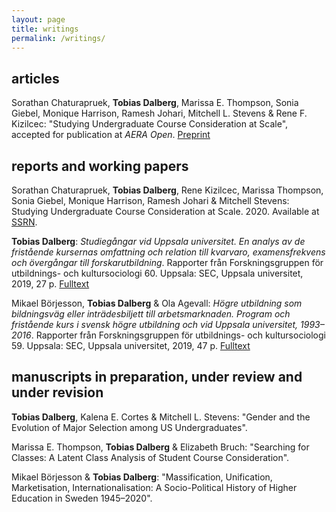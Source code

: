 ```yaml
---
layout: page
title: writings
permalink: /writings/
---
```


## articles

Sorathan Chaturapruek, **Tobias Dalberg**, Marissa E. Thompson, Sonia Giebel, Monique Harrison, Ramesh Johari, Mitchell L. Stevens & Rene F. Kizilcec: "Studying Undergraduate Course Consideration at Scale", accepted for publication at *AERA Open*. [Preprint](http://dx.doi.org/10.2139/ssrn.3432748) 

## reports and working papers

Sorathan Chaturapruek, **Tobias Dalberg**, Rene Kizilcec, Marissa Thompson, Sonia Giebel, Monique Harrison, Ramesh Johari & Mitchell Stevens: Studying Undergraduate Course Consideration at Scale. 2020. Available at [SSRN](http://dx.doi.org/10.2139/ssrn.3432748).

**Tobias Dalberg**: _Studiegångar vid Uppsala universitet. En analys av de fristående kursernas omfattning och relation till kvarvaro, examensfrekvens och övergångar till forskarutbildning_. Rapporter från Forskningsgruppen för utbildnings- och kultursociologi 60. Uppsala: SEC, Uppsala universitet, 2019, 27 p. [Fulltext](http://www.skeptron.uu.se/broady/sec/sec-60.pdf)

Mikael Börjesson, **Tobias Dalberg** & Ola Agevall: _Högre utbildning som bildningsväg eller inträdesbiljett till arbetsmarknaden. Program och fristående kurs i svensk högre utbildning och vid Uppsala universitet, 1993–2016_. Rapporter från Forskningsgruppen för utbildnings- och kultursociologi 59. Uppsala: SEC, Uppsala universitet, 2019, 47 p. [Fulltext](http://www.skeptron.uu.se/broady/sec/sec-59.pdf)

## manuscripts in preparation, under review and under revision

**Tobias Dalberg**, Kalena E. Cortes & Mitchell L. Stevens: "Gender and the Evolution of Major Selection among US Undergraduates".

Marissa E. Thompson, **Tobias Dalberg** & Elizabeth Bruch: "Searching for Classes: A Latent Class Analysis of Student Course Consideration".

Mikael Börjesson & **Tobias Dalberg**: "Massification, Unification, Marketisation, Internationalisation: A Socio-Political History of Higher Education in Sweden 1945–2020".

